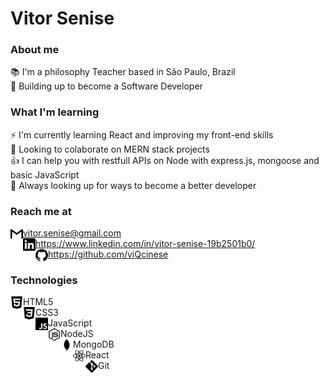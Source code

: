 # Vitor Senise

### About me

<span> 📚 I'm a philosophy Teacher based in São Paulo, Brazil </span> <br>
<span> 💪 Building up to become a Software Developer </span><br>

### What I'm learning 

<span>⚡ I'm currently learning React and improving my front-end skills <span> <br>
<span>  🙌 Looking to colaborate on MERN stack projects </span> <br>
<span> 👍 I can help you with restfull APIs on Node with express.js, mongoose and basic JavaScript </span> <br>
<span> 👀 Always looking up for ways to become a better developer </span> <br>

### Reach me at
<img align="left" alt="Gmail" height="20px" src="https://raw.githubusercontent.com/viQcinese/viQcinese/master/src/gmail.svg" /> <span> vitor.senise@gmail.com </span> <br>
<img align="left" alt="LinkedIn" height="20px" src="https://raw.githubusercontent.com/viQcinese/viQcinese/master/src/linkedin.svg" /> <span> https://www.linkedin.com/in/vitor-senise-19b2501b0/ </span> <br>
<img align="left" alt="GitHub" height="20px" src="https://raw.githubusercontent.com/viQcinese/viQcinese/master/src/github.svg" /> <span> https://github.com/viQcinese </span> <br>
 
### Technologies
<img align="left" alt="HTML5" height="20px" src="https://raw.githubusercontent.com/viQcinese/viQcinese/master/src/html5.svg" />HTML5 <br>
<img align="left" alt="CSS3" height="20px" src="https://raw.githubusercontent.com/viQcinese/viQcinese/master/src/css3.svg" />CSS3 <br>
<img align="left" alt="JavaScript" height="20px" src="https://raw.githubusercontent.com/viQcinese/viQcinese/master/src/javascript.svg" />JavaScript <br>
<img align="left" alt="NodeJS" height="20px" src="https://raw.githubusercontent.com/viQcinese/viQcinese/master/src/node-dot-js.svg" />NodeJS <br>
<img align="left" alt="MongoDB" height="20px" src="https://raw.githubusercontent.com/viQcinese/viQcinese/master/src/mongodb.svg" />MongoDB <br>
<img align="left" alt="React" height="20px" src="https://raw.githubusercontent.com/viQcinese/viQcinese/master/src/react.svg" />React <br>
<img align="left" alt="Git" height="20px" src="https://raw.githubusercontent.com/viQcinese/viQcinese/master/src/git.svg" />Git <br>



